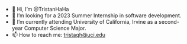 - 👋 Hi, I’m @TristanHaHa
- 👀 I’m looking for a 2023 Summer Internship in software development.
- 🌱 I’m currently attending University of California, Irvine as a second-year Computer Science Major.
- 📫 How to reach me: tristaqh@uci.edu

<!---
TristanHaHa/TristanHaHa is a ✨ special ✨ repository because its `README.md` (this file) appears on your GitHub profile.
You can click the Preview link to take a look at your changes.
--->
